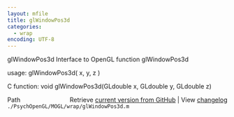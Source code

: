 ```yaml
---
layout: mfile
title: glWindowPos3d
categories:
  - wrap
encoding: UTF-8
---
```


glWindowPos3d  Interface to OpenGL function glWindowPos3d

usage:  glWindowPos3d\( x, y, z \)

C function:  void glWindowPos3d\(GLdouble x, GLdouble y, GLdouble z\)


<div class="code_header" style="text-align:right;">
  <span style="float:left;">Path&nbsp;&nbsp;</span> <span class="counter">Retrieve <a href=
  "https://raw.github.com/Psychtoolbox-3/Psychtoolbox-3/beta/./PsychOpenGL/MOGL/wrap/glWindowPos3d.m">current version from GitHub</a> | View <a href=
  "https://github.com/Psychtoolbox-3/Psychtoolbox-3/commits/beta/./PsychOpenGL/MOGL/wrap/glWindowPos3d.m">changelog</a></span>
</div>
<div class="code">
  <code>./PsychOpenGL/MOGL/wrap/glWindowPos3d.m</code>
</div>
